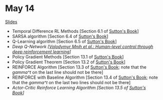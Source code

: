 # May 14

[Slides](https://ufal.mff.cuni.cz/~straka/courses/npfl114/1718/slides/?12)

- Temporal Difference RL Methods [Section 6.1 of [Sutton's Book](http://incompleteideas.net/book/bookdraft2018mar21.pdf)]
- SARSA algorithm [Section 6.4 of [Sutton's Book](http://incompleteideas.net/book/bookdraft2018mar21.pdf)]
- Q-Learning algorithm [Section 6.5 of [Sutton's Book](http://incompleteideas.net/book/bookdraft2018mar21.pdf)]
- _Deep Q-Network [[Volodymyr Mnih et al.: Human-level control through deep reinforcement learning](https://storage.googleapis.com/deepmind-data/assets/papers/DeepMindNature14236Paper.pdf)]_
- Policy Gradient Methods [Section 13.1 of [Sutton's Book](http://incompleteideas.net/book/bookdraft2018mar21.pdf)]
- Policy Gradient Theorem [Section 13.2 of [Sutton's Book](http://incompleteideas.net/book/bookdraft2018mar21.pdf)]
- REINFORCE Algorithm [Section 13.3 of [Sutton's Book](http://incompleteideas.net/book/bookdraft2018mar21.pdf); note that the _gamma^t_ on the last line should not be there]
- REINFORCE with Baseline Algorithm [Section 13.4 of [Sutton's Book](http://incompleteideas.net/book/bookdraft2018mar21.pdf); note that the *gamma^t* on the last two lines should not be there]
- _Actor-Critic Reinforce Learning Algorithm [Section 13.5 of [Sutton's Book](http://incompleteideas.net/book/bookdraft2018mar21.pdf)]_
